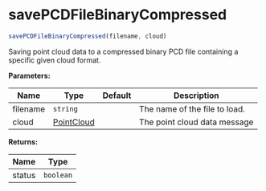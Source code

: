 # savePCDFileBinaryCompressed

```ts
savePCDFileBinaryCompressed(filename, cloud)
```

Saving point cloud data to a compressed binary PCD file containing a specific given cloud format.

**Parameters:**

| Name     | Type                                                | Default | Description                   |
| -------- | --------------------------------------------------- | ------- | ----------------------------- |
| filename | `string`                                            |         | The name of the file to load. |
| cloud    | [PointCloud](/docs/api/basic-structures#pointcloud) |         | The point cloud data message  |

**Returns:**

| Name   | Type      |
| ------ | --------- |
| status | `boolean` |
